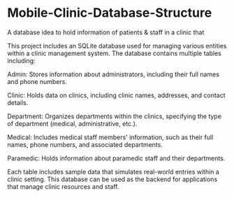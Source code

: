 # Mobile-Clinic-Database-Structure
A database idea to hold information of patients &amp; staff in a clinic that 

This project includes an SQLite database used for managing various entities within a clinic management system. The database contains multiple tables including:

Admin: Stores information about administrators, including their full names and phone numbers.

Clinic: Holds data on clinics, including clinic names, addresses, and contact details.

Department: Organizes departments within the clinics, specifying the type of department (medical, administrative, etc.).

Medical: Includes medical staff members' information, such as their full names, phone numbers, and associated departments.

Paramedic: Holds information about paramedic staff and their departments.

Each table includes sample data that simulates real-world entries within a clinic setting. This database can be used as the backend for applications that manage clinic resources and staff.

